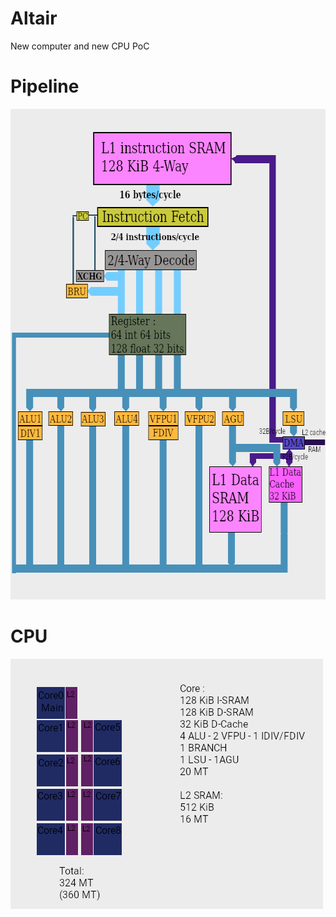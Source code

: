 # Altair
New computer and new CPU PoC


# Pipeline
<img src="Pipeline2.png?raw=true" alt="Pipeline" width="640" height="785">

# CPU
<img src="CPU.png?raw=true" alt="CPU" width="500" height="400">






